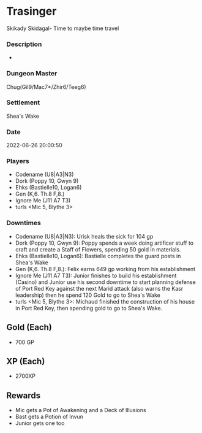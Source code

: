 # Trasinger
Skikady Skidagal- Time to maybe time travel
### Description
-
### Dungeon Master
Chug(Gil9/Mac7*/Zhir6/Teeg6)
### Settlement
Shea's Wake
### Date
2022-06-26 20:00:50
### Players
* Codename (U8|A3|N3)
* Dork (Poppy 10, Gwyn 9)
* Ehks (Bastielle10, Logan6)
* Gen (K,6. Th.8 F,8.)
* Ignore Me (J11 A7 T3)
* turls <Mic 5, Blythe 3>
### Downtimes
* Codename (U8|A3|N3): Urisk heals the sick for 104 gp
* Dork (Poppy 10, Gwyn 9): Poppy spends a week doing artificer stuff to craft and create a Staff of Flowers, spending 50 gold in materials.
* Ehks (Bastielle10, Logan6): Bastielle completes the guard posts in Shea's Wake
* Gen (K,6. Th.8 F,8.): Felix earns 649 gp working from his establishment
* Ignore Me (J11 A7 T3): Junior finishes to build his establishment (Casino) and Junior use his second downtime to start planning defense of Port Red Key against the next Marid attack (also warns the Kasr leadership) then he spend 120 Gold to go to Shea's Wake
* turls <Mic 5, Blythe 3>: Michaud finished the construction of his house in Port Red Key, then spending gold to go to Shea's Wake.
## Gold (Each)
* 700 GP
## XP (Each)
* 2700XP
## Rewards
* Mic gets a Pot of Awakening and a Deck of Illusions
* Bast gets a Potion of Invun
* Junior gets one too